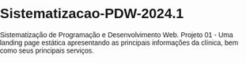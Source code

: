 # Sistematizacao-PDW-2024.1
Sistematização de Programação e Desenvolvimento Web. Projeto 01 - Uma landing page estática apresentando as principais informações da clínica, bem como seus principais serviços.

<!DOCTYPE html>
<html lang="pt-br">
<head>
    <meta charset="UTF-8">
    <meta name="viewport" content="width=device-width, initial-scale=1.0">
    <title>Ortopedia Asa Sul</title>
    <style>
        body {
            font-family: Arial, sans-serif;
            margin: 0;
            padding: 0;
        }

        header {
            background-color: #f0f0f0;
            padding: 20px;
            text-align: center;
        }

        .logo img {
            max-width: 150px;
        }

        nav ul {
            list-style-type: none;
            margin: 0;
            padding: 0;
        }

        nav ul li {
            display: inline;
            margin-left: 20px;
        }

        nav ul li a {
            text-decoration: none;
            color: #333;
            font-size: 18px;
        }

        nav ul li a:hover {
            color: #007bff;
        }

        section#servicos {
            padding: 50px 0;
            background-color: #fff;
            text-align: center;
        }

        .servico {
            margin-bottom: 30px;
        }

        .servico h3 {
            color: #007bff;
        }

        .servico p {
            color: #555;
        }

        section#contato {
            background-color: #f0f0f0;
            padding: 50px 0;
            text-align: center;
        }

        form {
            max-width: 600px;
            margin: 0 auto;
        }

        label, input, textarea {
            display: block;
            margin-bottom: 20px;
        }

        input, textarea {
            width: 100%;
            padding: 10px;
            border: 1px solid #ccc;
        }

        button {
            padding: 10px 20px;
            background-color: #007bff;
            color: #fff;
            border: none;
            cursor: pointer;
        }

        button:hover {
            background-color: #0056b3;
        }

        footer {
            background-color: #333;
            color: #fff;
            padding: 20px 0;
            text-align: center;
        }

        .redes-sociais a {
            color: #fff;
            margin: 0 10px;
        }

        .redes-sociais a:hover {
            color: #007bff;
        }
    </style>
</head>
<body>
    <header>
        <div class="logo">
            <img src="logo.png" alt="Ortopedia Asa Sul">
        </div>
        <nav>
            <ul>
                <li><a href="#servicos">Serviços</a></li>
                <li><a href="#contato">Contato</a></li>
            </ul>
        </nav>
    </header>

    <section id="servicos">
            <h2>Nossos Serviços</h2>
        <div class="servico">
            <h3><a href="#consultas" target="_blank">Consultas</a></h3>
        </div>
        <div class="servico">
            <h3><a href="exames" target="_blank">Exames</a></h3>
        </div>
        <div class="servico">
            <h3><a href="fisioterapia" target="_blank">Fisioterapia</a></h3>
        </div>
        <div class="servico">
            <h3><a href= "pediatria" target="_blank">Pediatria</a></h3>
        </div>
        <div class="servico">
            <h3><a href= "tratamento de lesões" target="_blank">Tratamento de Lesões</a></h3>
        </div>
        <div class="servico">
            <h3><a href= "cirurgias">Cirurgias</a></h3>
        </div>
        <!-- Adicione mais serviços conforme necessário -->
    </section>

    <footer>
        <div class="endereco">
            <p>Endereço: XXXX Sul, Bloco AX, Ed. XXXXXXX, Número XXX - Asa Sul, Brasília, DF</p>
        </div>
        <div class="redes-sociais">
            <a href="https://www.facebook.com/" target="_blank">Facebook</a>
            
            <a href="https://www.instagram.com/" target="_blank">Instagram</a>
        
        </div>
    </footer>
</body>
</html>

